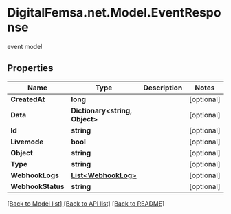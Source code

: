 # DigitalFemsa.net.Model.EventResponse
event model

## Properties

Name | Type | Description | Notes
------------ | ------------- | ------------- | -------------
**CreatedAt** | **long** |  | [optional] 
**Data** | **Dictionary&lt;string, Object&gt;** |  | [optional] 
**Id** | **string** |  | [optional] 
**Livemode** | **bool** |  | [optional] 
**Object** | **string** |  | [optional] 
**Type** | **string** |  | [optional] 
**WebhookLogs** | [**List&lt;WebhookLog&gt;**](WebhookLog.md) |  | [optional] 
**WebhookStatus** | **string** |  | [optional] 

[[Back to Model list]](../README.md#documentation-for-models) [[Back to API list]](../README.md#documentation-for-api-endpoints) [[Back to README]](../README.md)

